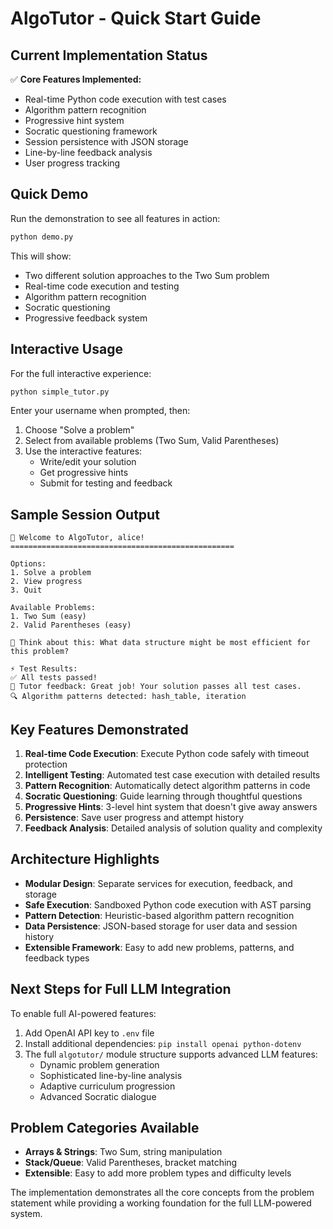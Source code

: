 # AlgoTutor - Quick Start Guide

## Current Implementation Status

✅ **Core Features Implemented:**
- Real-time Python code execution with test cases
- Algorithm pattern recognition
- Progressive hint system
- Socratic questioning framework
- Session persistence with JSON storage
- Line-by-line feedback analysis
- User progress tracking

## Quick Demo

Run the demonstration to see all features in action:

```bash
python demo.py
```

This will show:
- Two different solution approaches to the Two Sum problem
- Real-time code execution and testing
- Algorithm pattern recognition
- Socratic questioning
- Progressive feedback system

## Interactive Usage

For the full interactive experience:

```bash
python simple_tutor.py
```

Enter your username when prompted, then:
1. Choose "Solve a problem"
2. Select from available problems (Two Sum, Valid Parentheses)
3. Use the interactive features:
   - Write/edit your solution
   - Get progressive hints
   - Submit for testing and feedback

## Sample Session Output

```
🎯 Welcome to AlgoTutor, alice!
==================================================

Options:
1. Solve a problem
2. View progress
3. Quit

Available Problems:
1. Two Sum (easy)
2. Valid Parentheses (easy)

🤔 Think about this: What data structure might be most efficient for this problem?

⚡ Test Results:
✅ All tests passed!
📝 Tutor feedback: Great job! Your solution passes all test cases.
🔍 Algorithm patterns detected: hash_table, iteration
```

## Key Features Demonstrated

1. **Real-time Code Execution**: Execute Python code safely with timeout protection
2. **Intelligent Testing**: Automated test case execution with detailed results
3. **Pattern Recognition**: Automatically detect algorithm patterns in code
4. **Socratic Questioning**: Guide learning through thoughtful questions
5. **Progressive Hints**: 3-level hint system that doesn't give away answers
6. **Persistence**: Save user progress and attempt history
7. **Feedback Analysis**: Detailed analysis of solution quality and complexity

## Architecture Highlights

- **Modular Design**: Separate services for execution, feedback, and storage
- **Safe Execution**: Sandboxed Python code execution with AST parsing
- **Pattern Detection**: Heuristic-based algorithm pattern recognition
- **Data Persistence**: JSON-based storage for user data and session history
- **Extensible Framework**: Easy to add new problems, patterns, and feedback types

## Next Steps for Full LLM Integration

To enable full AI-powered features:

1. Add OpenAI API key to `.env` file
2. Install additional dependencies: `pip install openai python-dotenv`
3. The full `algotutor/` module structure supports advanced LLM features:
   - Dynamic problem generation
   - Sophisticated line-by-line analysis
   - Adaptive curriculum progression
   - Advanced Socratic dialogue

## Problem Categories Available

- **Arrays & Strings**: Two Sum, string manipulation
- **Stack/Queue**: Valid Parentheses, bracket matching
- **Extensible**: Easy to add more problem types and difficulty levels

The implementation demonstrates all the core concepts from the problem statement while providing a working foundation for the full LLM-powered system.
